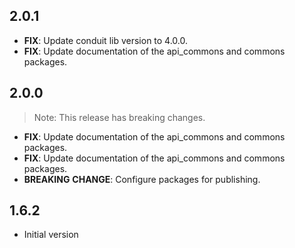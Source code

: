 ## 2.0.1

 - **FIX**: Update conduit lib version to 4.0.0.
 - **FIX**: Update documentation of the api_commons and commons packages.

## 2.0.0

> Note: This release has breaking changes.

 - **FIX**: Update documentation of the api_commons and commons packages.
 - **FIX**: Update documentation of the api_commons and commons packages.
 - **BREAKING** **CHANGE**: Configure packages for publishing.

## 1.6.2

- Initial version
